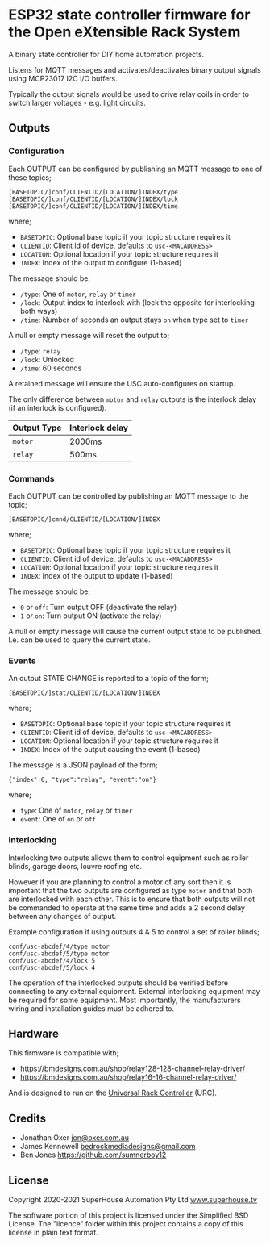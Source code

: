 # ESP32 state controller firmware for the Open eXtensible Rack System

A binary state controller for DIY home automation projects.

Listens for MQTT messages and activates/deactivates binary output signals using MCP23017 I2C I/O buffers. 

Typically the output signals would be used to drive relay coils in order to switch larger voltages - e.g. light circuits.


## Outputs
### Configuration
Each OUTPUT can be configured by publishing an MQTT message to one of these topics;
```
[BASETOPIC/]conf/CLIENTID/[LOCATION/]INDEX/type
[BASETOPIC/]conf/CLIENTID/[LOCATION/]INDEX/lock
[BASETOPIC/]conf/CLIENTID/[LOCATION/]INDEX/time
```    
where;
- `BASETOPIC`:   Optional base topic if your topic structure requires it
- `CLIENTID`:    Client id of device, defaults to `usc-<MACADDRESS>`
- `LOCATION`:    Optional location if your topic structure requires it
- `INDEX`:       Index of the output to configure (1-based)
    
The message should be;
- `/type`:       One of `motor`, `relay` or `timer`
- `/lock`:       Output index to interlock with (lock the opposite for interlocking both ways)
- `/time`:       Number of seconds an output stays `on` when type set to `timer`
    
A null or empty message will reset the output to;
- `/type`:       `relay`
- `/lock`:       Unlocked
- `/time`:       60 seconds

A retained message will ensure the USC auto-configures on startup.

The only difference between `motor` and `relay` outputs is the interlock delay (if an interlock is configured). 

|Output Type |Interlock delay|
|------------|---------------|
|`motor`     |2000ms         |
|`relay`     |500ms          |

### Commands
Each OUTPUT can be controlled by publishing an MQTT message to the topic;
```
[BASETOPIC/]cmnd/CLIENTID/[LOCATION/]INDEX
```
where;
- `BASETOPIC`:   Optional base topic if your topic structure requires it
- `CLIENTID`:    Client id of device, defaults to `usc-<MACADDRESS>`
- `LOCATION`:    Optional location if your topic structure requires it
- `INDEX`:       Index of the output to update (1-based)
    
The message should be;
- `0` or `off`:  Turn output OFF (deactivate the relay)
- `1` or `on`:   Turn output ON (activate the relay)
  
A null or empty message will cause the current output state to be published. I.e. can be used to query the current state.

### Events
An output STATE CHANGE is reported to a topic of the form;
```
[BASETOPIC/]stat/CLIENTID/[LOCATION/]INDEX
```
where; 
- `BASETOPIC`:   Optional base topic if your topic structure requires it
- `CLIENTID`:    Client id of device, defaults to `usc-<MACADDRESS>`
- `LOCATION`:    Optional location if your topic structure requires it
- `INDEX`:       Index of the output causing the event (1-based)

The message is a JSON payload of the form; 
```
{"index":6, "type":"relay", "event":"on"}
```
where;
- `type`:        One of `motor`, `relay` or `timer`
- `event`:       One of `on` or `off`

### Interlocking
Interlocking two outputs allows them to control equipment such as roller blinds, garage doors, louvre roofing etc.

However if you are planning to control a motor of any sort then it is important that the two outputs are configured as type `motor` and that both are interlocked with each other. This is to ensure that both outputs will not be commanded to operate at the same time and adds a 2 second delay between any changes of output.

Example configuration if using outputs 4 & 5 to control a set of roller blinds;
```
conf/usc-abcdef/4/type motor
conf/usc-abcdef/5/type motor
conf/usc-abcdef/4/lock 5
conf/usc-abcdef/5/lock 4
```

The operation of the interlocked outputs should be verified before connecting to any external equipment. External interlocking equipment may be required for some equipment. Most importantly, the manufacturers wiring and installation guides must be adhered to.


## Hardware
This firmware is compatible with;

- https://bmdesigns.com.au/shop/relay128-128-channel-relay-driver/
- https://bmdesigns.com.au/shop/relay16-16-channel-relay-driver/

And is designed to run on the [Universal Rack Controller](https://github.com/SuperHouse/URC) (URC).


## Credits
 * Jonathan Oxer <jon@oxer.com.au>
 * James Kennewell <bedrockmediadesigns@gmail.com>
 * Ben Jones <https://github.com/sumnerboy12>


## License
Copyright 2020-2021 SuperHouse Automation Pty Ltd  www.superhouse.tv  

The software portion of this project is licensed under the Simplified
BSD License. The "licence" folder within this project contains a
copy of this license in plain text format.
